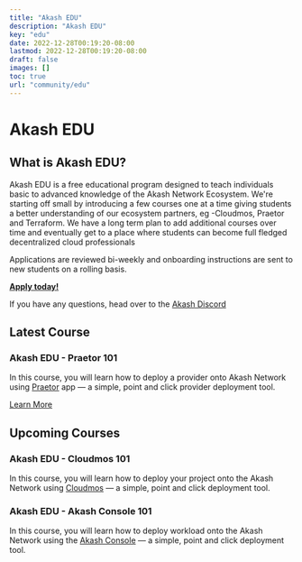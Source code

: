 ```yaml
---
title: "Akash EDU"
description: "Akash EDU"
key: "edu"
date: 2022-12-28T00:19:20-08:00
lastmod: 2022-12-28T00:19:20-08:00
draft: false
images: []
toc: true
url: "community/edu"
---
```


# Akash EDU

## What is Akash EDU?
Akash EDU is a free educational program designed to teach individuals basic to advanced knowledge of the Akash Network Ecosystem. We're starting off small by introducing a few courses one at a time giving students a better understanding of our ecosystem partners, eg -Cloudmos, Praetor and Terraform. We have a long term plan to add additional courses over time and eventually get to a place where students can become full fledged decentralized cloud professionals

Applications are reviewed bi-weekly and onboarding instructions are sent to new students on a rolling basis.

[__Apply today!__](https://akashnet.typeform.com/to/Ep5qnwV1)

If you have any questions, head over to the [Akash Discord](https://discord.akash.network/)

## Latest Course

### Akash EDU - Praetor 101

In this course, you will learn how to deploy a provider onto Akash Network using [Praetor](https://praetorapp.com/) app — a simple, point and click provider deployment tool. 

[Learn More](https://akash-edu.ctlabs.in/)

## Upcoming Courses

### Akash EDU - Cloudmos 101

In this course, you will learn how to deploy your project onto the Akash Network using [Cloudmos](https://cloudmos.io/) — a simple, point and click deployment tool. 

### Akash EDU - Akash Console 101

In this course, you will learn how to deploy workload onto the Akash Network using the [Akash Console](https://console.akash.network/new-deployment)  — a simple, point and click deployment tool. 
